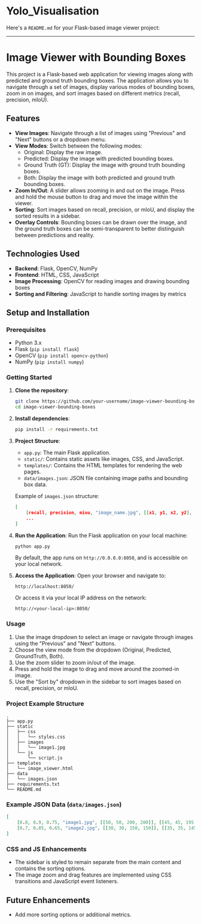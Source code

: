 # Yolo_Visualisation

Here's a `README.md` for your Flask-based image viewer project:

---

# Image Viewer with Bounding Boxes

This project is a Flask-based web application for viewing images along with predicted and ground truth bounding boxes. The application allows you to navigate through a set of images, display various modes of bounding boxes, zoom in on images, and sort images based on different metrics (recall, precision, mIoU).

## Features

- **View Images**: Navigate through a list of images using "Previous" and "Next" buttons or a dropdown menu.
- **View Modes**: Switch between the following modes:
  - Original: Display the raw image.
  - Predicted: Display the image with predicted bounding boxes.
  - Ground Truth (GT): Display the image with ground truth bounding boxes.
  - Both: Display the image with both predicted and ground truth bounding boxes.
- **Zoom In/Out**: A slider allows zooming in and out on the image. Press and hold the mouse button to drag and move the image within the viewer.
- **Sorting**: Sort images based on recall, precision, or mIoU, and display the sorted results in a sidebar.
- **Overlay Controls**: Bounding boxes can be drawn over the image, and the ground truth boxes can be semi-transparent to better distinguish between predictions and reality.

## Technologies Used

- **Backend**: Flask, OpenCV, NumPy
- **Frontend**: HTML, CSS, JavaScript
- **Image Processing**: OpenCV for reading images and drawing bounding boxes
- **Sorting and Filtering**: JavaScript to handle sorting images by metrics

## Setup and Installation

### Prerequisites

- Python 3.x
- Flask (`pip install flask`)
- OpenCV (`pip install opencv-python`)
- NumPy (`pip install numpy`)

### Getting Started

1. **Clone the repository**:
    ```bash
    git clone https://github.com/your-username/image-viewer-bounding-boxes.git
    cd image-viewer-bounding-boxes
    ```

2. **Install dependencies**:
    ```bash
    pip install -r requirements.txt
    ```

3. **Project Structure**:

    - `app.py`: The main Flask application.
    - `static/`: Contains static assets like images, CSS, and JavaScript.
    - `templates/`: Contains the HTML templates for rendering the web pages.
    - `data/images.json`: JSON file containing image paths and bounding box data.
    
    Example of `images.json` structure:
    ```json
    [
        [recall, precision, miou, "image_name.jpg", [[x1, y1, x2, y2], ...], [[gt_x1, gt_y1, gt_x2, gt_y2], ...]],
        ...
    ]
    ```

4. **Run the Application**:
    Run the Flask application on your local machine:
    ```bash
    python app.py
    ```
    By default, the app runs on `http://0.0.0.0:8050`, and is accessible on your local network.

5. **Access the Application**:
    Open your browser and navigate to:
    ```
    http://localhost:8050/
    ```

    Or access it via your local IP address on the network:
    ```
    http://<your-local-ip>:8050/
    ```

### Usage

1. Use the image dropdown to select an image or navigate through images using the "Previous" and "Next" buttons.
2. Choose the view mode from the dropdown (Original, Predicted, GroundTruth, Both).
3. Use the zoom slider to zoom in/out of the image.
4. Press and hold the image to drag and move around the zoomed-in image.
5. Use the "Sort by" dropdown in the sidebar to sort images based on recall, precision, or mIoU.

### Project Example Structure

```
.
├── app.py
├── static
│   ├── css
│   │   └── styles.css
│   ├── images
│   │   └── image1.jpg
│   └── js
│       └── script.js
├── templates
│   └── image_viewer.html
├── data
│   └── images.json
├── requirements.txt
└── README.md
```

### Example JSON Data (`data/images.json`)

```json
[
    [0.8, 0.9, 0.75, "image1.jpg", [[50, 50, 200, 200]], [[45, 45, 195, 195]]],
    [0.7, 0.85, 0.65, "image2.jpg", [[30, 30, 150, 150]], [[35, 35, 145, 145]]]
]
```

### CSS and JS Enhancements

- The sidebar is styled to remain separate from the main content and contains the sorting options.
- The image zoom and drag features are implemented using CSS transitions and JavaScript event listeners.

## Future Enhancements

- Add more sorting options or additional metrics.
